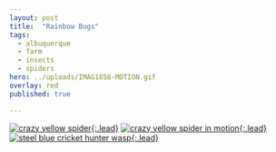 ```yaml
---
layout: post
title:  "Rainbow Bugs"
tags:
  - albuquerque
  - farm
  - insects
  - spiders
hero: ../uploads/IMAG1858-MOTION.gif
overlay: red
published: true

---
```


[![crazy yellow spider](../uploads/IMAG1870_resize.jpg){:.lead}](../uploads/IMAG1870.jpg)
[![crazy yellow spider in motion](../uploads/IMAG1858-MOTION.gif){:.lead}](../uploads/IMAG1858-MOTION.gif)
[![steel blue cricket hunter wasp](../uploads/IMAG1978_resize.jpg){:.lead}](../uploads/IMAG1978.jpg)

